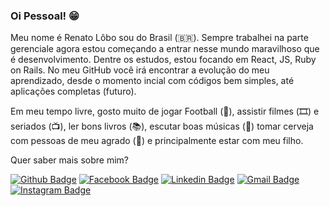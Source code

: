 ### Oi Pessoal! 😁

Meu nome é Renato Lôbo sou do Brasil (🇧🇷). Sempre trabalhei na parte gerenciale agora estou começando a entrar nesse mundo maravilhoso que é  desenvolvimento. Dentre os estudos, estou focando em React, JS, Ruby on Rails. No meu GitHub você irá encontrar a evolução do meu aprendizado, desde o momento incial com códigos bem simples, até aplicações completas (futuro).

Em meu tempo livre, gosto muito de jogar Football (🏈), assistir filmes (🎞️) e seriados (📺), ler bons livros (📚), escutar boas músicas (🎵) tomar cerveja com pessoas de meu agrado (🍺) e principalmente estar com meu filho.

Quer saber mais sobre mim?

[![Github Badge](https://img.shields.io/badge/-Github-000?style=flat-square&logo=Github&logoColor=white&link=https://github.com/renatolobo1)](https://github.com/renatolobo1)
[![Facebook Badge](https://img.shields.io/badge/-facebook-blue?style=flat-square&labelColor=blue&logo=facebook&logoColor=white&link=https://www.facebook.com/renato.lobo.779)](https://www.facebook.com/renato.lobo.779)
[![Linkedin Badge](https://img.shields.io/badge/-LinkedIn-blue?style=flat-square&logo=Linkedin&logoColor=white&link=https://www.linkedin.com/in/renato-l%C3%B4bo-72b01b4b/)](https://www.linkedin.com/in/renato-l%C3%B4bo-72b01b4b/)
[![Gmail Badge](https://img.shields.io/badge/-Gmail-c14438?style=flat-square&logo=Gmail&logoColor=white&link=mailto:renatoloboguedes@gmail.com)](mailto:renatoloboguedes@gmail.com)
[![Instagram Badge](https://img.shields.io/badge/-Instagram-BF008C?style=flat-square&logo=Instagram&logoColor=white&link=https://www.instagram.com/renato_loboo/)](https://www.instagram.com/renato_loboo/) 

